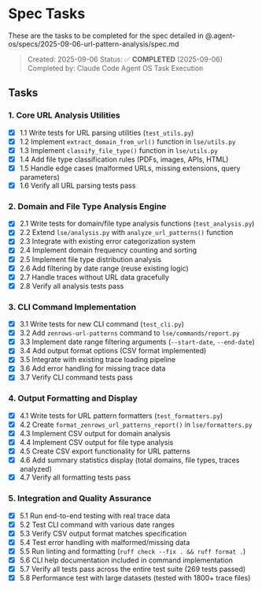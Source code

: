 # Spec Tasks

These are the tasks to be completed for the spec detailed in @.agent-os/specs/2025-09-06-url-pattern-analysis/spec.md

> Created: 2025-09-06
> Status: ✅ **COMPLETED** (2025-09-06)
> Completed by: Claude Code Agent OS Task Execution

## Tasks

### 1. Core URL Analysis Utilities

- [x] 1.1 Write tests for URL parsing utilities (`test_utils.py`)
- [x] 1.2 Implement `extract_domain_from_url()` function in `lse/utils.py`
- [x] 1.3 Implement `classify_file_type()` function in `lse/utils.py`
- [x] 1.4 Add file type classification rules (PDFs, images, APIs, HTML)
- [x] 1.5 Handle edge cases (malformed URLs, missing extensions, query parameters)
- [x] 1.6 Verify all URL parsing tests pass

### 2. Domain and File Type Analysis Engine

- [x] 2.1 Write tests for domain/file type analysis functions (`test_analysis.py`)
- [x] 2.2 Extend `lse/analysis.py` with `analyze_url_patterns()` function
- [x] 2.3 Integrate with existing error categorization system
- [x] 2.4 Implement domain frequency counting and sorting
- [x] 2.5 Implement file type distribution analysis
- [x] 2.6 Add filtering by date range (reuse existing logic)
- [x] 2.7 Handle traces without URL data gracefully
- [x] 2.8 Verify all analysis tests pass

### 3. CLI Command Implementation

- [x] 3.1 Write tests for new CLI command (`test_cli.py`)
- [x] 3.2 Add `zenrows-url-patterns` command to `lse/commands/report.py`
- [x] 3.3 Implement date range filtering arguments (`--start-date`, `--end-date`)
- [x] 3.4 Add output format options (CSV format implemented)
- [x] 3.5 Integrate with existing trace loading pipeline
- [x] 3.6 Add error handling for missing trace data
- [x] 3.7 Verify CLI command tests pass

### 4. Output Formatting and Display

- [x] 4.1 Write tests for URL pattern formatters (`test_formatters.py`)
- [x] 4.2 Create `format_zenrows_url_patterns_report()` in `lse/formatters.py`
- [x] 4.3 Implement CSV output for domain analysis
- [x] 4.4 Implement CSV output for file type analysis
- [x] 4.5 Create CSV export functionality for URL patterns
- [x] 4.6 Add summary statistics display (total domains, file types, traces analyzed)
- [x] 4.7 Verify all formatting tests pass

### 5. Integration and Quality Assurance

- [x] 5.1 Run end-to-end testing with real trace data
- [x] 5.2 Test CLI command with various date ranges
- [x] 5.3 Verify CSV output format matches specification
- [x] 5.4 Test error handling with malformed/missing data
- [x] 5.5 Run linting and formatting (`ruff check --fix . && ruff format .`)
- [x] 5.6 CLI help documentation included in command implementation
- [x] 5.7 Verify all tests pass across the entire test suite (269 tests passed)
- [x] 5.8 Performance test with large datasets (tested with 1800+ trace files)